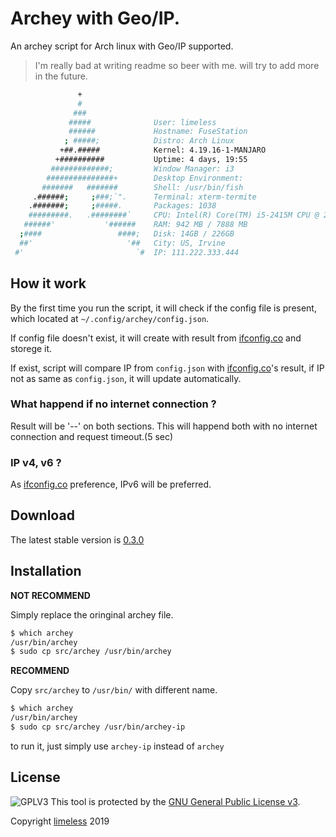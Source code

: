 # Archey with Geo/IP.
An archey script for Arch linux with Geo/IP supported. 

> I'm really bad at writing readme so beer with me.
> will try to add more in the future.

```sh
               +                
               #                
              ###               
             #####              User: limeless
             ######             Hostname: FuseStation
            ; #####;            Distro: Arch Linux
           +##.#####            Kernel: 4.19.16-1-MANJARO
          +##########           Uptime: 4 days, 19:55
         #############;         Window Manager: i3
        ###############+        Desktop Environment: 
       #######   #######        Shell: /usr/bin/fish
     .######;     ;###;`".      Terminal: xterm-termite
    .#######;     ;#####.       Packages: 1038
    #########.   .########`     CPU: Intel(R) Core(TM) i5-2415M CPU @ 2.30GHz
   ######'           '######    RAM: 942 MB / 7888 MB
  ;####                 ####;   Disk: 14GB / 226GB
  ##'                     '##   City: US, Irvine 
 #'                         `#  IP: 111.222.333.444

```
## How it work
By the first time you run the script, it will check if the config file is present, which located at `~/.config/archey/config.json`.

If config file doesn't exist, it will create with result from [ifconfig.co](https://ifconfig.co) and storege it.

If exist, script will compare IP from `config.json` with [ifconfig.co](https://ifconfig.co)'s result,
if IP not as same as `config.json`, it will update automatically.

### What happend if no internet connection ?
Result will be '--' on both sections. This will happend both with no internet connection and request timeout.(5 sec)

### IP v4, v6 ?
As [ifconfig.co](https://ifconfig.co) preference, IPv6 will be preferred.


## Download
The latest stable version is [0.3.0](https://github.com/limeless/archey-arch/archive/0.3.0.tar.gz)

## Installation
**NOT RECOMMEND**

Simply replace the oringinal archey file.

```sh
$ which archey
/usr/bin/archey
$ sudo cp src/archey /usr/bin/archey
```

**RECOMMEND**

Copy `src/archey` to `/usr/bin/` with different name.

```sh
$ which archey
/usr/bin/archey
$ sudo cp src/archey /usr/bin/archey-ip
```
to run it, just simply use `archey-ip` instead of `archey`

## License
![GPLV3](https://www.gnu.org/graphics/gplv3-with-text-84x42.png)
This tool is protected by the [GNU General Public License v3](http://www.gnu.org/licenses/gpl-3.0.html).

Copyright [limeless](https://leburger.gitlab.io) 2019
